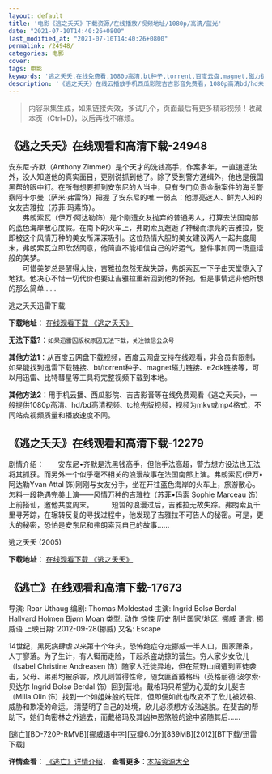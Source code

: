 ```yaml
---
layout: default
title: '电影《逃之夭夭》下载资源/在线播放/视频地址/1080p/高清/蓝光'
date: "2021-07-10T14:40:26+0800"
last_modified_at: "2021-07-10T14:40:26+0800"
permalink: /24948/
categories: 电影
cover:
tags: 电影
keywords: '逃之夭夭,在线免费看,1080p高清,bt种子,torrent,百度云盘,magnet,磁力链,迅雷下载资源'
description: '《逃之夭夭》在线云播放手机西瓜影院吉吉影音免费看，1080p高清bd/hd未删减完整版和tc抢先枪版，mkv/mp4格式，附带bt/torrent种子、magnet/磁力链、百度云盘、网盘资源迅雷下载链接'
---
```


>内容采集生成，如果链接失效，多试几个，页面最后有更多精彩视频！收藏本页（Ctrl+D)，以后再找不麻烦。


## 《逃之夭夭》在线观看和高清下载-24948

安东尼&middot;齐默（Anthony Zimmer）是个天才的洗钱高手，作案多年，一直逍遥法外，没人知道他的真实面目，更别说抓到他了。除了受到警方通缉外，他也是俄国黑帮的眼中钉。在所有想要抓到安东尼的人当中，只有专门负责金融案件的海关警察阿卡尔曼（萨米&middot;弗雷饰）把握 了安东尼的唯 一弱点：他漂亮迷人、鲜为人知的女友吉雅拉（苏菲·玛素饰）。<br />　　弗朗索瓦（伊万&middot;阿达勒饰）是个刚遭女友抛弃的普通男人，打算去法国南部的蓝色海岸散心度假。在南下的火车上，弗朗索瓦邂逅了神秘而漂亮的吉雅拉，旋即被这个风情万种的美女所深深吸引。这位热情大胆的美女建议两人一起共度周末，弗朗索瓦立即欣然同意，他简直不能相信自己的好运气，整件事如同一场童话般的美梦。<br />　　可惜美梦总是醒得太快，吉雅拉忽然无故失踪，弗朗索瓦一下子由天堂堕入了地狱。他决心不惜一切代价也要让吉雅拉重新回到他的怀抱，但是事情远非他所想的那么简单&hellip;…


逃之夭夭迅雷下载

**下载地址**： [在线观看下载 《逃之夭夭》](https://www.993dy.com//vod-detail-id-23219.html) 


**无法下载?**：`如果迅雷因版权原因无法下载，关注微信公众号 `

**其他方法1**：从百度云网盘下载视频，百度云网盘支持在线观看，非会员有限制，如果能找到迅雷下载链接、bt/torrent种子、magnet磁力链接、e2dk链接等，可以用迅雷、比特彗星等工具将完整视频下载到本地。

**其他方法2**：用手机云播、西瓜影院、吉吉影音等在线免费观看《逃之夭夭》，一般提供1080p高清、hd/bd高清视频、tc抢先版视频，视频为mkv或mp4格式，不同站点视频质量和播放速度不同。


## 《逃之夭夭》在线观看和高清下载-12279

剧情介绍：　　安东尼•齐默是洗黑钱高手，但他手法高超，警方想方设法也无法将其抓获。而另外一个似乎毫不相关的浪漫故事在法国南部上演。弗朗索瓦(伊万•阿达勒Yvan Attal 饰)刚刚与女友分手，坐在开往蓝色海岸的火车上，旅游散心。怎料一段艳遇完美上演——风情万种的吉雅拉（苏菲•玛索 Sophie Marceau 饰）上前搭讪，邀他共度周末。  　　短暂的浪漫过后，吉雅拉无故失踪。弗朗索瓦千里寻芳踪，在辗转反复的寻找过程中，他发现了吉雅拉不可告人的秘密。可是，更大的秘密，恐怕是安东尼和弗朗索瓦自己的故事……


逃之夭夭 (2005)

**下载地址**： [在线观看下载 《逃之夭夭》](https://www.btbtdy.me/btdy/dy7089.html) 


## 《逃亡》在线观看和高清下载-17673

导演: Roar Uthaug 编剧: Thomas Moldestad 主演: Ingrid Bolsø Berdal Hallvard Holmen Bjørn Moan 类型: 动作 惊悚 历史 制片国家/地区: 挪威 语言: 挪威语 上映日期: 2012-09-28(挪威) 又名: Escape

14世纪，黑死病肆虐以来第十个年头，恐怖绝症夺走挪威一半人口，国家萧条，人丁寥落。为了生计，有人铤而走险，干起杀盗劫掠的营生。穷人家少女欣儿（Isabel Christine Andreasen 饰）随家人迁徙异地，但在荒野山间遭到匪徒袭击，父母、弟弟均被杀害，欣儿则暂得性命，随女匪首戴格玛（英格丽德·波尔索·贝达尔 Ingrid Bolsø Berdal 饰）回到营地。戴格玛只希望为心爱的女儿斐吉（Milla Olin 饰）找到一个如姐妹般的玩伴，但即便如此也改变不了欣儿被奴役、威胁和欺凌的命运。 清楚明了自己的处境，欣儿必须想方设法逃脱。在斐吉的帮助下，她们向密林之外逃去，而戴格玛及其凶神恶煞般的途中紧随其后……


[逃亡][BD-720P-RMVB][挪威语中字][豆瓣6.0分][839MB][2012][BT下载/迅雷下载]

**详情查看**： [《逃亡》详情介绍](/movie/17673/)， **查看更多**：[本站资源大全](/movie/t/all/)

